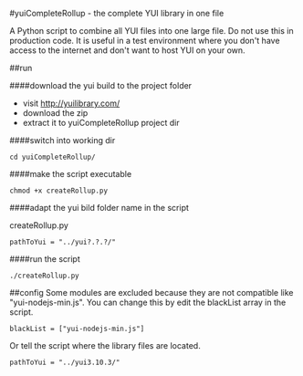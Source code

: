 #yuiCompleteRollup - the complete YUI library in one file 

A Python script to combine all YUI files into one large file. 
Do not use this in production code. It is useful in a test environment where you don't have access to the internet and don't want to host YUI on your own.

##run

####download the yui build to the project folder

- visit http://yuilibrary.com/
- download the zip
- extract it to yuiCompleteRollup project dir

####switch into working dir

    cd yuiCompleteRollup/

####make the script executable

    chmod +x createRollup.py
    
####adapt the yui bild folder name in the script

createRollup.py 

    pathToYui = "../yui?.?.?/"

####run the script    

    ./createRollup.py


##config
Some modules are excluded because they are not compatible like "yui-nodejs-min.js".
You can change this by edit the blackList array in the script.

    blackList = ["yui-nodejs-min.js"]
    
Or tell the script where the library files are located.

    pathToYui = "../yui3.10.3/"
